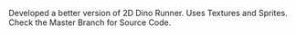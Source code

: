 Developed a better version of 2D Dino Runner. Uses Textures and Sprites. 
Check the Master Branch for Source Code.
